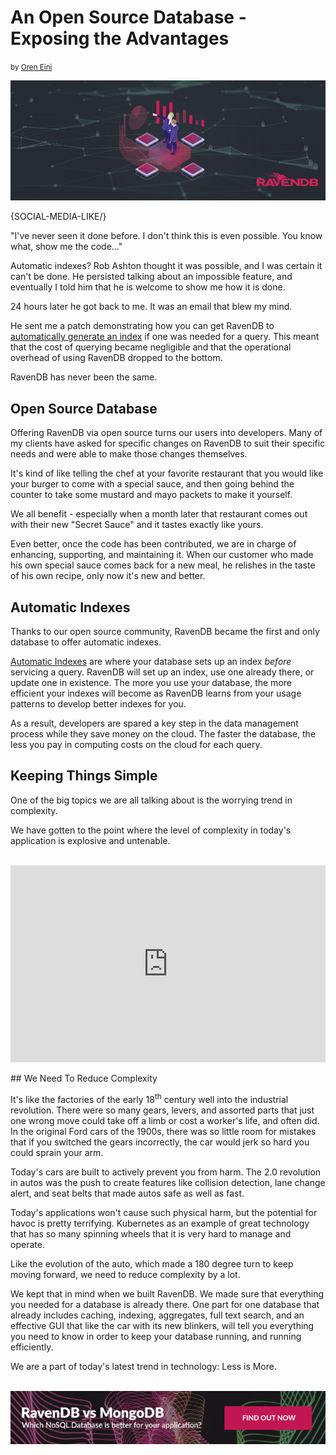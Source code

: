 # An Open Source Database - Exposing the Advantages
<small>by <a href="mailto:ayende@hibernatingrhinos.com">Oren Eini</a></small>

![Exposing the Advantages of an Open Source Database](images/exposing-the-advantages-of-an-open-source-database.jpg)

{SOCIAL-MEDIA-LIKE/}

"I've never seen it done before. I don't think this is even possible. You know what, show me the code..."

Automatic indexes? Rob Ashton thought it was possible, and I was certain it can't be done. He persisted talking about an impossible feature, and eventually I told him that he is welcome to show me how it is done.

24 hours later he got back to me. It was an email that blew my mind.

He sent me a patch demonstrating how you can get RavenDB to [automatically generate an index](https://ravendb.net/docs/article-page/4.2/csharp/server/configuration/indexing-configuration) if one was needed for a query. This meant that the cost of querying became negligible and that the operational overhead of using RavenDB dropped to the bottom.

RavenDB has never been the same.

## Open Source Database

Offering RavenDB via open source turns our users into developers. Many of my clients have asked for specific changes on RavenDB to suit their specific needs and were able to make those changes themselves.

It's kind of like telling the chef at your favorite restaurant that you would like your burger to come with a special sauce, and then going behind the counter to take some mustard and mayo packets to make it yourself.

We all benefit - especially when a month later that restaurant comes out with their new "Secret Sauce" and it tastes exactly like yours.

Even better, once the code has been contributed, we are in charge of enhancing, supporting, and maintaining it. When our customer who made his own special sauce comes back for a new meal, he relishes in the taste of his own recipe, only now it's new and better.

## Automatic Indexes

Thanks to our open source community, RavenDB became the first and only database to offer automatic indexes.

[Automatic Indexes](https://ravendb.net/features/indexes/auto-indexes) are where your database sets up an index *before* servicing a query. RavenDB will set up an index, use one already there, or update one in existence. The more you use your database, the more efficient your indexes will become as RavenDB learns from your usage patterns to develop better indexes for you.

As a result, developers are spared a key step in the data management process while they save money on the cloud. The faster the database, the less you pay in computing costs on the cloud for each query.

## Keeping Things Simple

One of the big topics we are all talking about is the worrying trend in complexity.

We have gotten to the point where the level of complexity in today's application is explosive and untenable.
<br/>
<br/>
<div class="text-center"><iframe style="display: block; max-width: 100%; margin: auto;" width="560" height="315" src="https://www.youtube.com/embed/17PkUsTVa7g?start=185&end=406;" frameborder="0" allow="accelerometer; autoplay; encrypted-media; gyroscope; picture-in-picture" allowfullscreen></iframe></div>
<br/>
## We Need To Reduce Complexity

It's like the factories of the early 18<sup>th</sup> century well into the industrial revolution. There were so many gears, levers, and assorted parts that just one wrong move could take off a limb or cost a worker's life, and often did. In the original Ford cars of the 1900s, there was so little room for mistakes that if you switched the gears incorrectly, the car would jerk so hard you could sprain your arm.

Today's cars are built to actively prevent you from harm. The 2.0 revolution in autos was the push to create features like collision detection, lane change alert, and seat belts that made autos safe as well as fast.

Today's applications won't cause such physical harm, but the potential for havoc is pretty terrifying. Kubernetes as an example of great technology that has so many spinning wheels that it is very hard to manage and operate.

Like the evolution of the auto, which made a 180 degree turn to keep moving forward, we need to reduce complexity by a lot.

We kept that in mind when we built RavenDB. We made sure that everything you needed for a database is already there. One part for one database that already includes caching, indexing, aggregates, full text search, and an effective GUI that like the car with its new blinkers, will tell you everything you need to know in order to keep your database running, and running efficiently.

We are a part of today's latest trend in technology: Less is More.

<br/>
<div >
    <a href="https://ravendb.net/whitepapers/mongodb-ravendb-best-nosql-open-source-document-database"><img src="images/ravendb-vs-mongodb.png" class="img-responsive m-0-auto" alt="RavenDB vs MongoDB Whitepaper"/></a>
</div>
<br/>